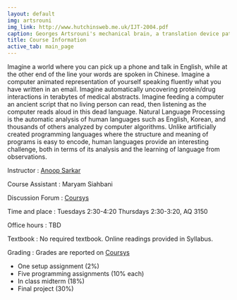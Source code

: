 ```yaml
---
layout: default
img: artsrouni
img_link: http://www.hutchinsweb.me.uk/IJT-2004.pdf
caption: Georges Artsrouni's mechanical brain, a translation device patented in 1933 in France.
title: Course Information
active_tab: main_page 
---
```


Imagine a world where you can pick up a phone and talk in English,
while at the other end of the line your words are spoken in Chinese.
Imagine a computer animated representation of yourself speaking
fluently what you have written in an email. Imagine automatically
uncovering protein/drug interactions in terabytes of medical
abstracts. Imagine feeding a computer an ancient script that no
living person can read, then listening as the computer reads aloud
in this dead language. Natural Language Processing is the automatic
analysis of human languages such as English, Korean, and thousands
of others analyzed by computer algorithms. Unlike artificially
created programming languages where the structure and meaning of
programs is easy to encode, human languages provide an interesting
challenge, both in terms of its analysis and the learning of language
from observations.

Instructor
: [Anoop Sarkar](http://www.cs.sfu.edu/~anoop/) 

Course Assistant
: Maryam Siahbani

Discussion Forum
: [Coursys](https://courses.cs.sfu.ca/)

Time and place
: Tuesdays 2:30-4:20 Thursdays 2:30-3:20, AQ 3150

Office hours
: TBD

Textbook
: No required textbook. Online readings provided in Syllabus.

Grading
: Grades are reported on [Coursys](https://courses.cs.sfu.ca)

* One setup assignment (2%)
* Five programming assignments (10% each)
* In class midterm (18%)
* Final project (30%)

